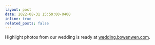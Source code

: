```yaml
---
layout: post
date: 2022-08-31 15:59:00-0400
inline: true
related_posts: false
---
```


Highlight photos from our wedding is ready at [wedding.bowenwen.com](https://wedding.bowenwen.com/#moments).
